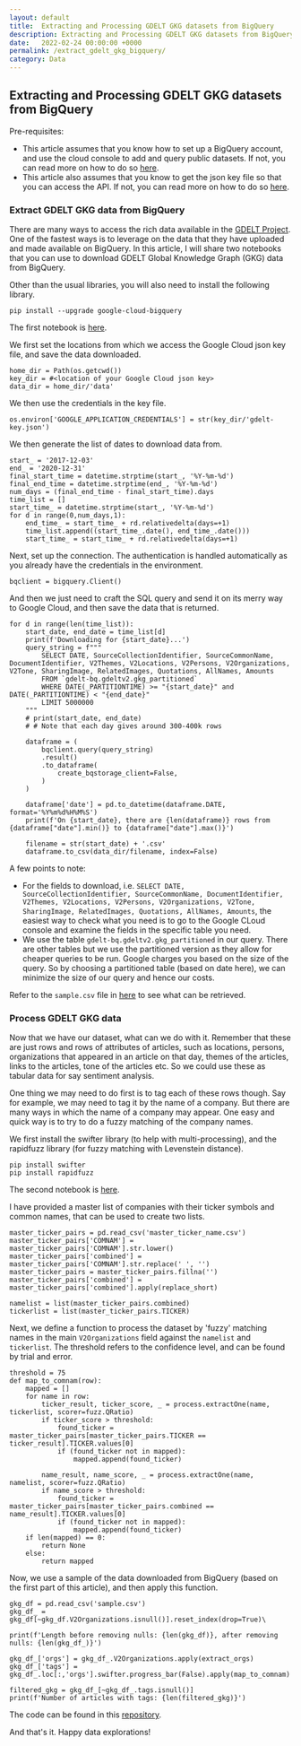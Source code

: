 ```yaml
---
layout: default
title:  Extracting and Processing GDELT GKG datasets from BigQuery
description: Extracting and Processing GDELT GKG datasets from BigQuery
date:   2022-02-24 00:00:00 +0000
permalink: /extract_gdelt_gkg_bigquery/
category: Data
---
```

## Extracting and Processing GDELT GKG datasets from BigQuery

Pre-requisites:
- This article assumes that you know how to set up a BigQuery account, and use the cloud console to add and query public datasets. If not, you can read more on how to do so [here][1]. 
- This article also assumes that you know to get the json key file so that you can access the API. If not, you can read more on how to do so [here][2]. 

### Extract GDELT GKG data from BigQuery ###
There are many ways to access the rich data available in the [GDELT Project][3]. One of the fastest ways is to leverage on the data that they have uploaded and made available on BigQuery. In this article, I will share two notebooks that you can use to download GDELT Global Knowledge Graph (GKG) data from BigQuery. 

Other than the usual libraries, you will also need to install the following library.

```
pip install --upgrade google-cloud-bigquery
```


The first notebook is [here][4]. 

We first set the locations from which we access the Google Cloud json key file, and save the data downloaded.

```
home_dir = Path(os.getcwd())
key_dir = #<location of your Google Cloud json key>
data_dir = home_dir/'data'
```

We then use the credentials in the key file.
```
os.environ['GOOGLE_APPLICATION_CREDENTIALS'] = str(key_dir/'gdelt-key.json')
```


We then generate the list of dates to download data from.
```
start_ = '2017-12-03'
end_ = '2020-12-31'
final_start_time = datetime.strptime(start_, '%Y-%m-%d')
final_end_time = datetime.strptime(end_, '%Y-%m-%d') 
num_days = (final_end_time - final_start_time).days
time_list = []
start_time_ = datetime.strptime(start_, '%Y-%m-%d')
for d in range(0,num_days,1):
    end_time_ = start_time_ + rd.relativedelta(days=+1)
    time_list.append((start_time_.date(), end_time_.date()))
    start_time_ = start_time_ + rd.relativedelta(days=+1)
```

Next, set up the connection. The authentication is handled automatically as you already have the credentials in the environment.
```
bqclient = bigquery.Client()
```

And then we just need to craft the SQL query and send it on its merry way to Google Cloud, and then save the data that is returned.
```
for d in range(len(time_list)):
    start_date, end_date = time_list[d]
    print(f'Downloading for {start_date}...')
    query_string = f"""
        SELECT DATE, SourceCollectionIdentifier, SourceCommonName, DocumentIdentifier, V2Themes, V2Locations, V2Persons, V2Organizations, V2Tone, SharingImage, RelatedImages, Quotations, AllNames, Amounts
        FROM `gdelt-bq.gdeltv2.gkg_partitioned` 
        WHERE DATE(_PARTITIONTIME) >= "{start_date}" and DATE(_PARTITIONTIME) < "{end_date}"
        LIMIT 5000000
    """
    # print(start_date, end_date)
    # # Note that each day gives around 300-400k rows

    dataframe = (
        bqclient.query(query_string)
        .result()
        .to_dataframe(
            create_bqstorage_client=False,
        )
    )

    dataframe['date'] = pd.to_datetime(dataframe.DATE, format='%Y%m%d%H%M%S')
    print(f'On {start_date}, there are {len(dataframe)} rows from {dataframe["date"].min()} to {dataframe["date"].max()}')

    filename = str(start_date) + '.csv'
    dataframe.to_csv(data_dir/filename, index=False)
```

A few points to note:
- For the fields to download, i.e. `SELECT DATE, SourceCollectionIdentifier, SourceCommonName, DocumentIdentifier, V2Themes, V2Locations, V2Persons, V2Organizations, V2Tone, SharingImage, RelatedImages, Quotations, AllNames, Amounts`, the easiest way to check what you need is to go to the Google CLoud console and examine the fields in the specific table you need.
- We use the table `gdelt-bq.gdeltv2.gkg_partitioned` in our query. There are other tables but we use the partitioned version as they allow for cheaper queries to be run. Google charges you based on the size of the query. So by choosing a partitioned table (based on date here), we can minimize the size of our query and hence our costs.


Refer to the `sample.csv` file in [here][5] to see what can be retrieved.

### Process GDELT GKG data ###

Now that we have our dataset, what can we do with it. Remember that these are just rows and rows of attributes of articles, such as locations, persons, organizations that appeared in an article on that day, themes of the articles, links to the articles, tone of the articles etc. So we could use these as tabular data for say sentiment analysis. 

One thing we may need to do first is to tag each of these rows though. Say for example, we may need to tag it by the name of a company. But there are many ways in which the name of a company may appear. One easy and quick way is to try to do a fuzzy matching of the company names.

We first install the swifter library (to help with multi-processing), and the rapidfuzz library (for fuzzy matching with Levenstein distance).
```
pip install swifter
pip install rapidfuzz
```

The second notebook is [here][6]. 

I have provided a master list of companies with their ticker symbols and common names, that can be used to create two lists.
```
master_ticker_pairs = pd.read_csv('master_ticker_name.csv')
master_ticker_pairs['COMNAM'] = master_ticker_pairs['COMNAM'].str.lower()
master_ticker_pairs['combined'] = master_ticker_pairs['COMNAM'].str.replace(' ', '')
master_ticker_pairs = master_ticker_pairs.fillna('')
master_ticker_pairs['combined'] = master_ticker_pairs['combined'].apply(replace_short)

namelist = list(master_ticker_pairs.combined)
tickerlist = list(master_ticker_pairs.TICKER)
```

Next, we define a function to process the dataset by 'fuzzy' matching names in the main `V2Organizations` field against the `namelist` and `tickerlist`. The threshold refers to the confidence level, and can be found by trial and error.

```
threshold = 75
def map_to_comnam(row):
    mapped = []
    for name in row:
        ticker_result, ticker_score, _ = process.extractOne(name, tickerlist, scorer=fuzz.QRatio)      
        if ticker_score > threshold:
            found_ticker = master_ticker_pairs[master_ticker_pairs.TICKER == ticker_result].TICKER.values[0]
            if (found_ticker not in mapped):
                mapped.append(found_ticker)

        name_result, name_score, _ = process.extractOne(name, namelist, scorer=fuzz.QRatio)
        if name_score > threshold:
            found_ticker = master_ticker_pairs[master_ticker_pairs.combined == name_result].TICKER.values[0]
            if (found_ticker not in mapped):
                mapped.append(found_ticker)
    if len(mapped) == 0:
        return None
    else:
        return mapped
```

Now, we use a sample of the data downloaded from BigQuery (based on the first part of this article), and then apply this function.
```
gkg_df = pd.read_csv('sample.csv')
gkg_df_ = gkg_df[~gkg_df.V2Organizations.isnull()].reset_index(drop=True)\

print(f'Length before removing nulls: {len(gkg_df)}, after removing nulls: {len(gkg_df_)}')

gkg_df_['orgs'] = gkg_df_.V2Organizations.apply(extract_orgs)
gkg_df_['tags'] = gkg_df_.loc[:,'orgs'].swifter.progress_bar(False).apply(map_to_comnam)

filtered_gkg = gkg_df_[~gkg_df_.tags.isnull()]
print(f'Number of articles with tags: {len(filtered_gkg)}')
```

The code can be found in this [repository][7].

And that's it. Happy data explorations!


[1]:	https://cloud.google.com/bigquery/docs/quickstarts/quickstart-cloud-console
[2]:	https://cloud.google.com/bigquery/docs/quickstarts/quickstart-client-libraries 
[3]:    https://www.gdeltproject.org/
[4]:    https://github.com/playgrdstar/gdelt_gkg/blob/main/get_gkg.ipynb
[5]:    https://github.com/playgrdstar/gdelt_gkg/blob/main/sample.csv
[6]:    https://github.com/playgrdstar/gdelt_gkg/blob/main/process_gkg.ipynb
[7]:    https://github.com/playgrdstar/gdelt_gkg
